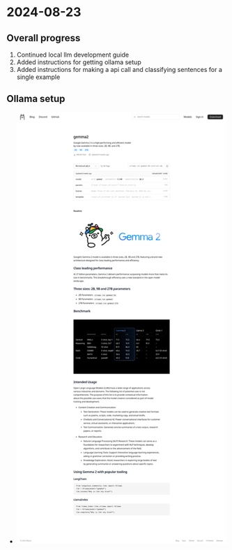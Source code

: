 # 2024-08-23
## Overall progress
1. Continued local llm development guide
2. Added instructions for getting ollama setup
3. Added instructions for making a api call and classifying sentences for a single example

## Ollama setup
- ![](../00-supporting-files/images/2024-08-23/20240822224535.png)